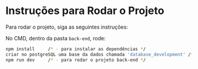 
# Instruções para Rodar o Projeto

Para rodar o projeto, siga as seguintes instruções:

No CMD, dentro da pasta `back-end`, rode:

```sh
npm install     /* - para instalar as dependências */
criar no postgreSQL uma base da dados chamada 'database_development' /* - para rodar o projeto back-end */
npm run dev     /* - para rodar o projeto back-end */